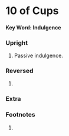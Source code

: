 # 10 of Cups

#### Key Word: Indulgence



### Upright

1) Passive indulgence.



### Reversed

1) 



### Extra





### Footnotes

1. 